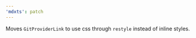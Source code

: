 ```yaml
---
'mdxts': patch
---
```


Moves `GitProviderLink` to use css through `restyle` instead of inline styles.
